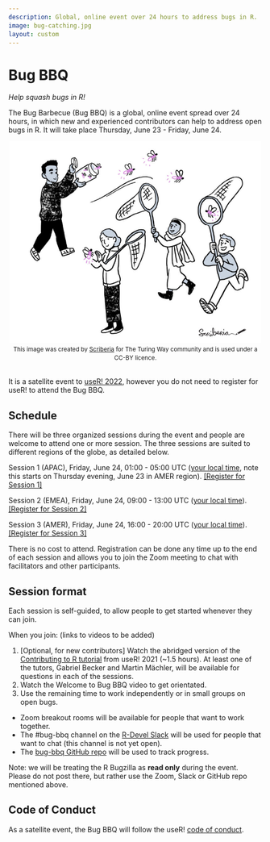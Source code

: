 ```yaml
---
description: Global, online event over 24 hours to address bugs in R.
image: bug-catching.jpg
layout: custom
---
```


# Bug BBQ

*Help squash bugs in R!*

The Bug Barbecue (Bug BBQ) is a global, online event spread over 24 hours, in which new and experienced contributors can help to address open bugs in R. It will take place Thursday, June 23 - Friday, June 24.

<center>
<img src="bug-catching.jpg" alt="People catching different insects in different ways - representing bugs in the R project." style="height:400px"><br>
<small>This image was created by <a href = "http://www.scriberia.co.uk/"> Scriberia</a> for The Turing Way community and is used under a CC-BY licence.<br><br></small>
</center>

It is a satellite event to [useR! 2022](https://user2022.r-project.org/), however you do not need to register for useR! to attend the Bug BBQ.

## Schedule

There will be three organized sessions during the event and people are welcome to attend one or more session.
The three sessions are suited to different regions of the globe, as detailed below.

Session 1 (APAC), Friday, June 24, 01:00  - 05:00 UTC ([your local time](https://www.timeanddate.com/worldclock/fixedtime.html?msg=Bug+BBQ+Session+1&iso=20220624T01&p1=%3A&ah=4), note this starts on Thursday evening, June 23 in AMER region). [[Register for Session 1]](https://rstudio.zoom.us/meeting/register/tJEkdOmrrTopHtSNgAoZ3EnYHxH51-29AGkD)  

Session 2 (EMEA), Friday, June 24, 09:00 - 13:00 UTC ([your local time](https://www.timeanddate.com/worldclock/fixedtime.html?msg=Bug+BBQ+Session+2&iso=20220624T09&p1=%3A&ah=4)). [[Register for Session 2]](https://rstudio.zoom.us/meeting/register/tJYsd-GgqD0vHtPwh-Ni67h7ArW0B0c9342L)

Session 3 (AMER), Friday, June 24, 16:00 - 20:00 UTC ([your local time](https://www.timeanddate.com/worldclock/fixedtime.html?msg=Bug+BBQ+Session+3&iso=20220624T16&p1=%3A&ah=4)). [[Register for Session 3]](https://rstudio.zoom.us/meeting/register/tJ0vd-6tqzovG9dSASxdZ93mbxOJs8MI2HX_)

There is no cost to attend. Registration can be done any time up to the end of each session and allows you to join the Zoom meeting to chat with facilitators and other participants.

## Session format

Each session is self-guided, to allow people to get started whenever they can join.

When you join: (links to videos to be added)

1. [Optional, for new contributors] Watch the abridged version of the [Contributing to R tutorial](https://youtu.be/tsymQiL2BY0) from useR! 2021 (~1.5 hours). 
At least one of the tutors, Gabriel Becker and Martin Mächler, will be available for questions in each of the sessions.
2. Watch the Welcome to Bug BBQ video to get orientated.
3. Use the remaining time to work independently or in small groups on open bugs.
 - Zoom breakout rooms will be available for people that want to work together.
 - The #bug-bbq channel on the [R-Devel Slack](../slack) will be used for people that want to chat (this channel is not yet open).
 - The [bug-bbq GitHub repo](https://github.com/r-devel/bug-bbq) will be used to track progress.
 
Note: we will be treating the R Bugzilla as **read only** during the event. Please do not post there, but rather use the Zoom, Slack or GitHub repo mentioned above.
 
## Code of Conduct

As a satellite event, the Bug BBQ will follow the useR! [code of conduct](https://user2022.r-project.org/about/coc/).
